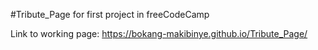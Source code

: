 #Tribute_Page for first project in freeCodeCamp

Link to working page: https://bokang-makibinye.github.io/Tribute_Page/
